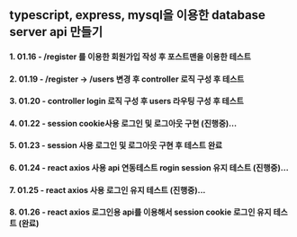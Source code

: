 ## typescript, express, mysql을 이용한 database server api 만들기

#### 1. 01.16 - /register 를 이용한 회원가입 작성 후 포스트맨을 이용한 테스트

#### 2. 01.19 - /register -> /users 변경 후 controller 로직 구성 후 테스트

#### 3. 01.20 - controller login 로직 구성 후 users 라우팅 구성 후 테스트

#### 4. 01.22 - session cookie사용 로그인 및 로그아웃 구현 (진행중)...

#### 5. 01.23 - session 사용 로그인 및 로그아웃 구현 후 테스트 완료

#### 6. 01.24 - react axios 사용 api 연동테스트 rogin session 유지 테스트 (진행중)...

#### 7. 01.25 - react axios 사용 로그인 유지 테스트 (진행중)...

#### 8. 01.26 - react axios 로그인용 api를 이용해서 session cookie 로그인 유지 테스트 (완료)
